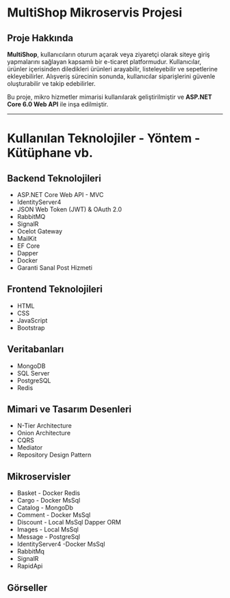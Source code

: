 # MultiShop Mikroservis Projesi 

## Proje Hakkında

**MultiShop**, kullanıcıların oturum açarak veya ziyaretçi olarak siteye giriş yapmalarını sağlayan kapsamlı bir e-ticaret platformudur. Kullanıcılar, ürünler içerisinden diledikleri ürünleri arayabilir, listeleyebilir ve sepetlerine ekleyebilirler. Alışveriş sürecinin sonunda, kullanıcılar siparişlerini güvenle oluşturabilir ve takip edebilirler.

Bu proje, mikro hizmetler mimarisi kullanılarak geliştirilmiştir ve **ASP.NET Core 6.0 Web API** ile inşa edilmiştir.

---

# Kullanılan Teknolojiler - Yöntem - Kütüphane vb.

## Backend Teknolojileri
- ASP.NET Core Web API - MVC
- IdentityServer4
- JSON Web Token (JWT) & OAuth 2.0
- RabbitMQ
- SignalR
- Ocelot Gateway
- MailKit
- EF Core
- Dapper
- Docker
- Garanti Sanal Post Hizmeti

## Frontend Teknolojileri
- HTML
- CSS
- JavaScript
- Bootstrap

## Veritabanları
- MongoDB
- SQL Server
- PostgreSQL
- Redis

## Mimari ve Tasarım Desenleri
- N-Tier Architecture
- Onion Architecture
- CQRS
- Mediator
- Repository Design Pattern

## Mikroservisler
-	Basket - Docker Redis
-	Cargo - Docker MsSql
-	Catalog - MongoDb
-	Comment - Docker MsSql
-	Discount - Local MsSql Dapper ORM
-	Images - Local MsSql
-	Message - PostgreSql
-	IdentityServer4 -Docker MsSql
-	RabbitMq
-	SignalR
-	RapidApi
## Görseller
[](https://github.com/user-attachments/assets/88669e7a-61e8-499b-9258-645cc2e0d4aa)

